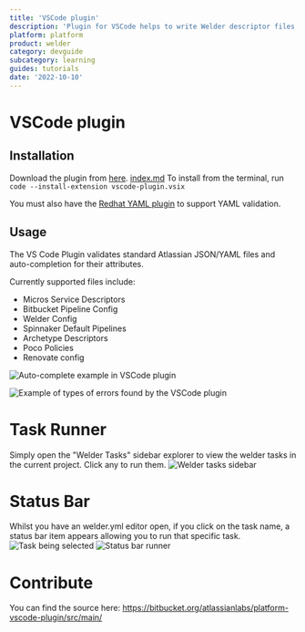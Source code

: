 ```yaml
---
title: 'VSCode plugin'
description: 'Plugin for VSCode helps to write Welder descriptor files'
platform: platform
product: welder
category: devguide
subcategory: learning
guides: tutorials
date: '2022-10-10'
---
```


# VSCode plugin

## Installation

Download the plugin from [here](https://statlas.prod.simple-container.com/dev/platform/vscode-plugin.vsix).
[index.md](index.md)
To install from the terminal, run `code --install-extension vscode-plugin.vsix`

You must also have the [Redhat YAML plugin](https://marketplace.visualstudio.com/items?itemName=redhat.vscode-yaml) to support YAML validation.

## Usage

The VS Code Plugin validates standard Atlassian JSON/YAML files and auto-completion for their attributes.

Currently supported files include:

- Micros Service Descriptors
- Bitbucket Pipeline Config
- Welder Config
- Spinnaker Default Pipelines
- Archetype Descriptors
- Poco Policies
- Renovate config


![Auto-complete example in VSCode plugin](/platform/tool/welder/images/vscode/vscode-auto-complete.png)

![Example of types of errors found by the VSCode plugin](/platform/tool/welder/images/vscode/vscode-type-errors.png)

# Task Runner
Simply open the "Welder Tasks" sidebar explorer to view the welder tasks in the current project.
Click any to run them.
![Welder tasks sidebar](/platform/tool/welder/images/vscode/welder-tasks.png)


# Status Bar
Whilst you have an welder.yml editor open, if you click on the task name, a status bar item appears allowing you to run that specific task.
![Task being selected](/platform/tool/welder/images/vscode/task-select.png)
![Status bar runner](/platform/tool/welder/images/vscode/status-bar.png)

# Contribute
You can find the source here: https://bitbucket.org/atlassianlabs/platform-vscode-plugin/src/main/
